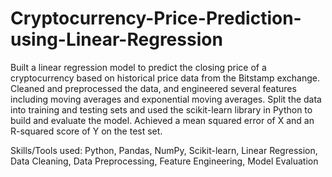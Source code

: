 # Cryptocurrency-Price-Prediction-using-Linear-Regression
Built a linear regression model to predict the closing price of a cryptocurrency based on historical price data from the Bitstamp exchange. Cleaned and preprocessed the data, and engineered several features including moving averages and exponential moving averages. Split the data into training and testing sets and used the scikit-learn library in Python to build and evaluate the model. Achieved a mean squared error of X and an R-squared score of Y on the test set.

Skills/Tools used: Python, Pandas, NumPy, Scikit-learn, Linear Regression, Data Cleaning, Data Preprocessing, Feature Engineering, Model Evaluation
